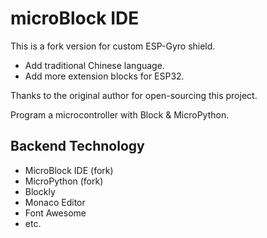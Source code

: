 # microBlock IDE

This is a fork version for custom ESP-Gyro shield. 
- Add traditional Chinese language.
- Add more extension blocks for ESP32. 

Thanks to the original author for open-sourcing this project.  



Program a microcontroller with Block &amp; MicroPython. 

## Backend Technology
 * MicroBlock IDE (fork)
 * MicroPython (fork)
 * Blockly
 * Monaco Editor
 * Font Awesome
 * etc.
 
